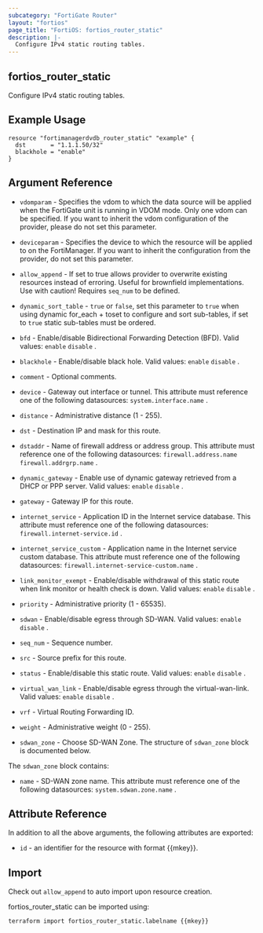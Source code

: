```yaml
---
subcategory: "FortiGate Router"
layout: "fortios"
page_title: "FortiOS: fortios_router_static"
description: |-
  Configure IPv4 static routing tables.
---
```


## fortios_router_static
Configure IPv4 static routing tables.

## Example Usage

```hcl
resource "fortimanagerdvdb_router_static" "example" {
  dst       = "1.1.1.50/32"
  blackhole = "enable"
}
```

## Argument Reference
* `vdomparam` - Specifies the vdom to which the data source will be applied when the FortiGate unit is running in VDOM mode. Only one vdom can be specified. If you want to inherit the vdom configuration of the provider, please do not set this parameter.
* `deviceparam` - Specifies the device to which the resource will be applied to on the FortiManager. If you want to inherit the configuration from the provider, do not set this parameter.
* `allow_append` - If set to true allows provider to overwrite existing resources instead of erroring. Useful for brownfield implementations. Use with caution! Requires `seq_num` to be defined.
* `dynamic_sort_table` - `true` or `false`, set this parameter to `true` when using dynamic for_each + toset to configure and sort sub-tables, if set to `true` static sub-tables must be ordered.

* `bfd` - Enable/disable Bidirectional Forwarding Detection (BFD). Valid values: `enable` `disable` .
* `blackhole` - Enable/disable black hole. Valid values: `enable` `disable` .
* `comment` - Optional comments.
* `device` - Gateway out interface or tunnel. This attribute must reference one of the following datasources: `system.interface.name` .
* `distance` - Administrative distance (1 - 255).
* `dst` - Destination IP and mask for this route.
* `dstaddr` - Name of firewall address or address group. This attribute must reference one of the following datasources: `firewall.address.name` `firewall.addrgrp.name` .
* `dynamic_gateway` - Enable use of dynamic gateway retrieved from a DHCP or PPP server. Valid values: `enable` `disable` .
* `gateway` - Gateway IP for this route.
* `internet_service` - Application ID in the Internet service database. This attribute must reference one of the following datasources: `firewall.internet-service.id` .
* `internet_service_custom` - Application name in the Internet service custom database. This attribute must reference one of the following datasources: `firewall.internet-service-custom.name` .
* `link_monitor_exempt` - Enable/disable withdrawal of this static route when link monitor or health check is down. Valid values: `enable` `disable` .
* `priority` - Administrative priority (1 - 65535).
* `sdwan` - Enable/disable egress through SD-WAN. Valid values: `enable` `disable` .
* `seq_num` - Sequence number.
* `src` - Source prefix for this route.
* `status` - Enable/disable this static route. Valid values: `enable` `disable` .
* `virtual_wan_link` - Enable/disable egress through the virtual-wan-link. Valid values: `enable` `disable` .
* `vrf` - Virtual Routing Forwarding ID.
* `weight` - Administrative weight (0 - 255).
* `sdwan_zone` - Choose SD-WAN Zone. The structure of `sdwan_zone` block is documented below.

The `sdwan_zone` block contains:

* `name` - SD-WAN zone name. This attribute must reference one of the following datasources: `system.sdwan.zone.name` .

## Attribute Reference

In addition to all the above arguments, the following attributes are exported:
* `id` - an identifier for the resource with format {{mkey}}.

## Import

Check out `allow_append` to auto import upon resource creation.

fortios_router_static can be imported using:
```sh
terraform import fortios_router_static.labelname {{mkey}}
```
